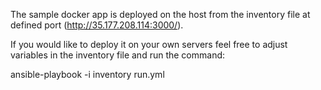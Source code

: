 The sample docker app is deployed on the host from the inventory file at defined port (http://35.177.208.114:3000/).

If you would like to deploy it on your own servers feel free to adjust variables in the inventory file and run the command:

ansible-playbook -i inventory run.yml
